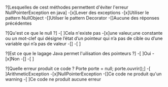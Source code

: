 ?[Lesquelles de cest méthodes permettent d'éviter l'erreur NullPointerException en java]
-[x]Lever des exceptions
-[x]Utiliser le pattern NullObject
-[]Utilser le pattern Decorator
-[]Aucune des réponses précédentes


?[Qu'est ce que le null ?]
-[ ]Cela n'existe pas
-[x]une valeur,une constante ou un mot-clef qui désigne l’état d’un pointeur qui n’a pas de cible ou d’une variable qui n’a pas de valeur
-[]
-[ ]

?[Est ce que le lagage Java permet l'uilisation des pointeurs ?]
-[ ]Oui
-[x]Non
-[]
-[ ]

?[Quelle erreur produit ce code ? 
Porte porte = null;
porte.ouvrir();]
-[ ]ArithmeticException
-[x]NullPointerException
-[]Ce code ne produit qu'un warning
-[ ]Ce code ne produit aucune erreur

